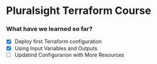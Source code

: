 # Pluralsight Terraform Course

### What have we learned so far?
-[x] Deploy first Terraform configuration
-[x] Using Input Variables and Outputs
-[ ] Updatind Configurarion with More Resources
